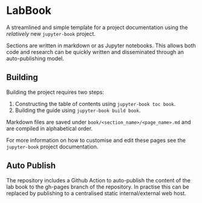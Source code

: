 # LabBook

A streamlined and simple template for a project documentation using the *relatively* new `jupyter-book` project.

Sections are written in markdown or as Jupyter notebooks. This allows both code and research can be quickly written and disseminated through an auto-publishing model.

## Building

Building the project requires two steps:

1. Constructing the table of contents using ```jupyter-book toc book```.
2. Building the guide using ```jupyter-book build book```.

Markdown files are saved under `book/<section_name>/<page_name>.md` and are compiled in alphabetical order.

For more information on how to customise and edit these pages see the `jupyter-book` project documentation.

## Auto Publish

The repository includes a Github Action to auto-publish the content of the lab book to the gh-pages branch of the repository.
In practise this can be replaced by publishing to a centralised static internal/external web host.